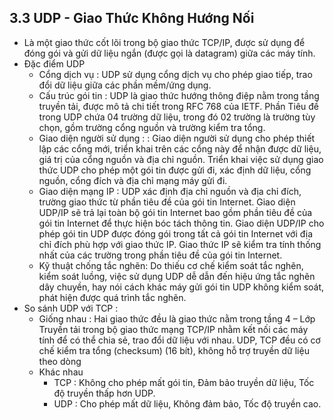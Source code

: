 ## 3.3 UDP - Giao Thức Không Hướng Nối
- Là một giao thức cốt lõi trong bộ giao thức TCP/IP, được sử dụng để đóng gói và gửi dữ liệu ngắn (được gọi là datagram) giữa các máy tính.
- Đặc điểm UDP 
    + Cổng dịch vụ : UDP sử dụng cổng dịch vụ cho phép giao tiếp, trao đổi dữ liệu giữa các phần mềm/ứng dụng.
    + Cấu trúc gói tin : UDP là giao thức hướng thông điệp nằm trong tầng truyền tải, được mô tả chi tiết trong RFC 768 của IETF. Phần Tiêu đề trong UDP chứa 04 trường dữ liệu, trong đó 02 trường là trường tùy chọn, gồm trường cổng nguồn và trường kiểm tra tổng.
    + Giao diện người sử dụng : : Giao diện người sử dụng cho phép thiết lập các cổng mới, triển khai trên các cổng này để nhận được dữ liệu, giá trị của cổng nguồn và địa chỉ nguồn. Triển khai việc sử dụng giao thức UDP cho phép một gói tin được gửi đi, xác định dữ liệu, cổng nguồn, cổng đích và địa chỉ mạng máy gửi đi.
    + Giao diện mạng IP : UDP xác định địa chỉ nguồn và địa chỉ đích, trường giao thức từ phần tiêu đề của gói tin Internet. Giao diện UDP/IP sẽ trả lại toàn bộ gói tin Internet bao gồm phần tiêu đề của gói tin Internet để thực hiện bóc tách thông tin. Giao diện UDP/IP cho phép gói tin UDP được đóng gói trong tất cả gói tin Internet với địa chỉ đích phù hợp với giao thức IP. Giao thức IP sẽ kiểm tra tính thống nhất của các trường trong phần tiêu đề của gói tin Internet.
    + Kỹ thuật chống tắc nghẽn: Do thiếu cơ chế kiểm soát tắc nghẽn, kiểm soát luồng, việc sử dụng UDP dễ dẫn đến hiệu ứng tắc nghẽn dây chuyền, hay nói cách khác máy gửi gói tin UDP không kiểm soát, phát hiện được quá trình tắc nghẽn.
- So sánh UDP với TCP : 
    + Giống nhau : Hai giao thức đều là giao thức nằm trong tầng 4 – Lớp Truyền tải trong bộ giao thức mạng TCP/IP nhằm kết nối các máy tính để có thể chia sẻ, trao đổi dữ liệu với nhau. UDP, TCP đều có cơ chế kiểm tra tổng (checksum) (16 bít), không hỗ trợ truyền dữ liệu theo dòng
    + Khác nhau 
        - TCP : Không cho phép mất gói tin, Đảm bảo truyền dữ liệu, Tốc độ truyền thấp hơn UDP.
        - UDP : Cho phép mất dữ liệu, Không đảm bảo, Tốc độ truyền cao.
